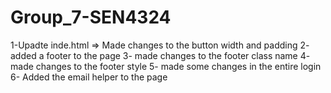 # Group_7-SEN4324

   1-Upadte inde.html => Made changes to the button width and padding 
   2- added a footer to the page 
   3- made changes to the footer class name
   4- made changes to the footer style
   5- made some changes in the entire login
   6- Added the email helper to the page

   
